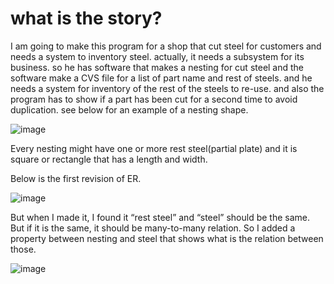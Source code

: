 # what is the story?
I am going to make this program for a shop that cut steel for customers and needs a system to inventory steel. actually, it needs a subsystem for its business. 
so he has software that makes a nesting for cut steel and the software make a CVS file for a list of part name and rest of steels. and he needs a system for inventory of the rest of the steels to re-use. 
and also the program has to show if a part has been cut for a second time to avoid duplication. 
see below for an example of a nesting shape.
 
![image](https://user-images.githubusercontent.com/58405807/123320842-e93c8400-d4f7-11eb-8e29-48db37c4ec98.png)


Every nesting might have one or more rest steel(partial plate) and it is square or rectangle that has a length and width.

Below is the first revision of ER. 

![image](https://user-images.githubusercontent.com/58405807/123320379-47b53280-d4f7-11eb-869c-3336b119dd64.png)

But when I made it, I found it “rest steel” and “steel” should be the same. But if it is the same, it should be many-to-many relation. So I added a property between nesting and steel that shows what is the relation between those.
 
![image](https://user-images.githubusercontent.com/58405807/123320407-4edc4080-d4f7-11eb-9d22-b9eef5e764c6.png)

